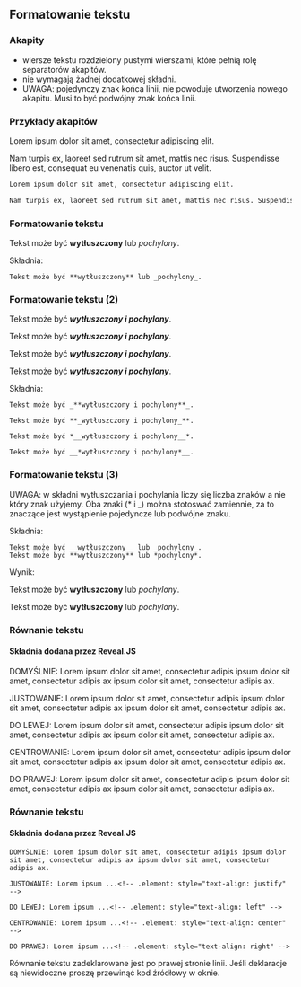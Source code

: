 ## Formatowanie tekstu


### Akapity
* wiersze tekstu rozdzielony pustymi wierszami, które pełnią rolę separatorów akapitów.
* nie wymagają żadnej dodatkowej składni.
* UWAGA: pojedynczy znak końca linii, nie powoduje utworzenia nowego akapitu. Musi to być podwójny znak końca linii.


### Przykłady akapitów
Lorem ipsum dolor sit amet, consectetur adipiscing elit.

Nam turpis ex, laoreet sed rutrum sit amet, mattis nec risus. Suspendisse libero est, consequat eu venenatis quis, auctor ut velit.

```markdown
Lorem ipsum dolor sit amet, consectetur adipiscing elit.

Nam turpis ex, laoreet sed rutrum sit amet, mattis nec risus. Suspendisse libero est, consequat eu venenatis quis, auctor ut velit.
```


### Formatowanie tekstu
Tekst może być **wytłuszczony** lub _pochylony_.

Składnia:
```
Tekst może być **wytłuszczony** lub _pochylony_.
```


### Formatowanie tekstu (2)
Tekst może być _**wytłuszczony i pochylony**_.

Tekst może być **_wytłuszczony i pochylony_**.

Tekst może być *__wytłuszczony i pochylony__*.

Tekst może być __*wytłuszczony i pochylony*__.

Składnia:
```
Tekst może być _**wytłuszczony i pochylony**_.

Tekst może być **_wytłuszczony i pochylony_**.

Tekst może być *__wytłuszczony i pochylony__*.

Tekst może być __*wytłuszczony i pochylony*__.
```


### Formatowanie tekstu (3)
UWAGA: w składni wytłuszczania i pochylania liczy się liczba znaków a nie który znak użyjemy. Oba znaki (* i _) można stotoswać zamiennie, za to znaczące jest wystąpienie pojedyncze lub podwójne znaku.<!-- .element: style="text-align: justify" -->

Składnia:
```
Tekst może być __wytłuszczony__ lub _pochylony_.
Tekst może być **wytłuszczony** lub *pochylony*.
```
Wynik:

Tekst może być __wytłuszczony__ lub _pochylony_.

Tekst może być **wytłuszczony** lub *pochylony*.



### Równanie tekstu
#### Składnia dodana przez Reveal.JS
DOMYŚLNIE: Lorem ipsum dolor sit amet, consectetur adipis ipsum dolor sit amet, consectetur adipis ax ipsum dolor sit amet, consectetur adipis ax.

JUSTOWANIE: Lorem ipsum dolor sit amet, consectetur adipis ipsum dolor sit amet, consectetur adipis ax ipsum dolor sit amet, consectetur adipis ax.<!-- .element: style="text-align: justify" -->

DO LEWEJ: Lorem ipsum dolor sit amet, consectetur adipis ipsum dolor sit amet, consectetur adipis ax ipsum dolor sit amet, consectetur adipis ax.<!-- .element: style="text-align: left" -->

CENTROWANIE: Lorem ipsum dolor sit amet, consectetur adipis ipsum dolor sit amet, consectetur adipis ax ipsum dolor sit amet, consectetur adipis ax.<!-- .element: style="text-align: center" -->

DO PRAWEJ: Lorem ipsum dolor sit amet, consectetur adipis ipsum dolor sit amet, consectetur adipis ax ipsum dolor sit amet, consectetur adipis ax.<!-- .element: style="text-align: right" -->


### Równanie tekstu
#### Składnia dodana przez Reveal.JS
```
DOMYŚLNIE: Lorem ipsum dolor sit amet, consectetur adipis ipsum dolor sit amet, consectetur adipis ax ipsum dolor sit amet, consectetur adipis ax.

JUSTOWANIE: Lorem ipsum ...<!-- .element: style="text-align: justify" -->

DO LEWEJ: Lorem ipsum ...<!-- .element: style="text-align: left" -->

CENTROWANIE: Lorem ipsum ...<!-- .element: style="text-align: center" -->

DO PRAWEJ: Lorem ipsum ...<!-- .element: style="text-align: right" -->
```
Równanie tekstu zadeklarowane jest po prawej stronie linii. Jeśli deklaracje są niewidoczne proszę przewinąć kod źródłowy w oknie.